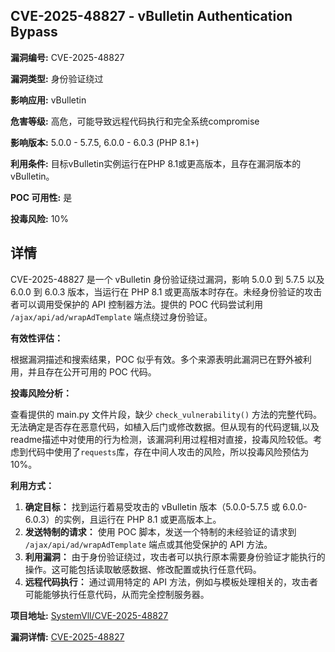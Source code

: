 ## CVE-2025-48827 - vBulletin Authentication Bypass

**漏洞编号:** CVE-2025-48827

**漏洞类型:** 身份验证绕过

**影响应用:** vBulletin

**危害等级:** 高危，可能导致远程代码执行和完全系统compromise

**影响版本:** 5.0.0 - 5.7.5, 6.0.0 - 6.0.3 (PHP 8.1+)

**利用条件:** 目标vBulletin实例运行在PHP 8.1或更高版本，且存在漏洞版本的vBulletin。

**POC 可用性:** 是

**投毒风险:** 10%

## 详情

CVE-2025-48827 是一个 vBulletin 身份验证绕过漏洞，影响 5.0.0 到 5.7.5 以及 6.0.0 到 6.0.3 版本，当运行在 PHP 8.1 或更高版本时存在。未经身份验证的攻击者可以调用受保护的 API 控制器方法。提供的 POC 代码尝试利用 `/ajax/api/ad/wrapAdTemplate` 端点绕过身份验证。

**有效性评估：**

根据漏洞描述和搜索结果，POC 似乎有效。多个来源表明此漏洞已在野外被利用，并且存在公开可用的 POC 代码。

**投毒风险分析：**

查看提供的 main.py 文件片段，缺少 `check_vulnerability()` 方法的完整代码。无法确定是否存在恶意代码，如植入后门或修改数据。但从现有的代码逻辑,以及readme描述中对使用的行为检测，该漏洞利用过程相对直接，投毒风险较低。考虑到代码中使用了`requests`库，存在中间人攻击的风险，所以投毒风险预估为10%。

**利用方式：**

1.  **确定目标：** 找到运行着易受攻击的 vBulletin 版本（5.0.0-5.7.5 或 6.0.0-6.0.3）的实例，且运行在 PHP 8.1 或更高版本上。
2.  **发送特制的请求：**  使用 POC 脚本，发送一个特制的未经验证的请求到 `/ajax/api/ad/wrapAdTemplate` 端点或其他受保护的 API 方法。
3.  **利用漏洞：** 由于身份验证绕过，攻击者可以执行原本需要身份验证才能执行的操作。这可能包括读取敏感数据、修改配置或执行任意代码。
4.  **远程代码执行：**  通过调用特定的 API 方法，例如与模板处理相关的，攻击者可能能够执行任意代码，从而完全控制服务器。

**项目地址:** [SystemVll/CVE-2025-48827](https://github.com/SystemVll/CVE-2025-48827)

**漏洞详情:** [CVE-2025-48827](https://nvd.nist.gov/vuln/detail/CVE-2025-48827)